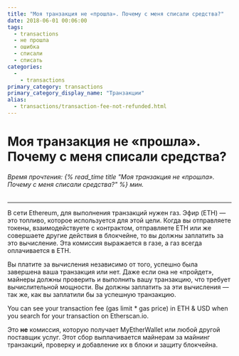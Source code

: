 ```yaml
---
title: "Моя транзакция не «прошла». Почему с меня списали средства?"
date: 2018-06-01 00:06:00
tags:
  - transactions
  - не прошла
  - ошибка
  - списали
  - списать
categories:
  - 
    - transactions
primary_category: transactions
primary_category_display_name: "Транзакции"
alias:
  - transactions/transaction-fee-not-refunded.html
---
```


# **Моя транзакция не «прошла». Почему с меня списали средства?**

###### Время прочтения: {% read_time title "Моя транзакция не «прошла». Почему с меня списали средства?" %} мин.

* * *

В сети Ethereum, для выполнения транзакций нужен газ. Эфир (ETH) — это топливо, которое используется для этой цели. Когда вы отправляете токены, взаимодействуете с контрактом, отправляете ETH или же совершаете другие действия в блокчейне, то вы должны заплатить за это вычисление. Эта комиссия выражается в газе, а газ всегда оплачивается в ETH.

Вы платите за вычисления независимо от того, успешно была завершена ваша транзакция или нет. Даже если она не «пройдет», майнеры должны проверить и выполнить вашу транзакцию, что требует вычислительной мощности. Вы должны заплатить за эти вычисления — так же, как вы заплатили бы за успешную транзакцию.

You can see your transaction fee (gas limit \* gas price) in ETH & USD when you search for your transaction on Etherscan.io.

Это **не** комиссия, которую получает MyEtherWallet или любой другой поставщик услуг. Этот сбор выплачивается майнерам за майнинг транзакций, проверку и добавление их в блоки и защиту блокчейна.
